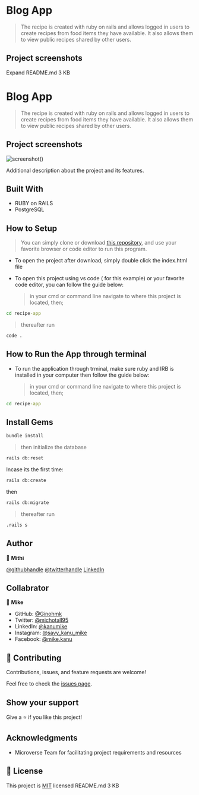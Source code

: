 # Blog App

> The recipe is created with ruby on rails and allows logged in users to create recipes from food items they have available. It also allows them to view public recipes shared by other users.

## Project screenshots

Expand
README.md
3 KB



# Blog App

> The recipe is created with ruby on rails and allows logged in users to create recipes from food items they have available. It also allows them to view public recipes shared by other users.

## Project screenshots

![screenshot()]()

Additional description about the project and its features.

## Built With

- RUBY on RAILS
- PostgreSQL

## How to Setup

> You can simply clone or download [this repository](https://github.com/Mithi-code/recipe-app), and use your favorite browser or code editor to run this program.

- To open the project after download, simply double click the index.html file

- To open this project using vs code ( for this example) or your favorite code editor, you can follow the guide below:
  > in your cmd or command line navigate to where this project is located, then;

```cmd
cd recipe-app
```

> thereafter run

```cmd
code .
```

## How to Run the App through terminal

- To run the application through trminal, make sure ruby and IRB is installed in your computer then follow the guide below:
  > in your cmd or command line navigate to where this project is located, then;

```cmd
cd recipe-app
```

## Install Gems

```cmd
bundle install
```

> then initialize the database

```cmd
rails db:reset
```

Incase its the first time:

```cmd
rails db:create
```

then

```cmd
rails db:migrate
```

> thereafter run

```cmd
.rails s
```

## Author

👤 **Mithi**

[@githubhandle](https://github.com/Mithi-code/)
[@twitterhandle](https://twitter.com/sam_mongare)
[LinkedIn](https://www.linkedin.com/in/mithicode/)

## Collabrator

👤 **Mike**

- GitHub: [@Ginohmk](https://github.com/Ginohmk)
- Twitter: [@michotall95](https://www.twitter.com/michotall95)
- LinkedIn: [@kanumike](https://www.linkedin.com/in/mike-kanu-dev/)
- Instagram: [@savy_kanu_mike](https/instagram.com/savy_kanu_mike)
- Facebook: [@mike.kanu](https://www.facebook.com/mike.kanu)

## 🤝 Contributing

Contributions, issues, and feature requests are welcome!

Feel free to check the [issues page](../../issues/).

## Show your support

Give a ⭐️ if you like this project!

## Acknowledgments

- Microverse Team for facilitating project requirements and resources

## 📝 License

This project is [MIT](./MIT.md) licensed
README.md
3 KB
